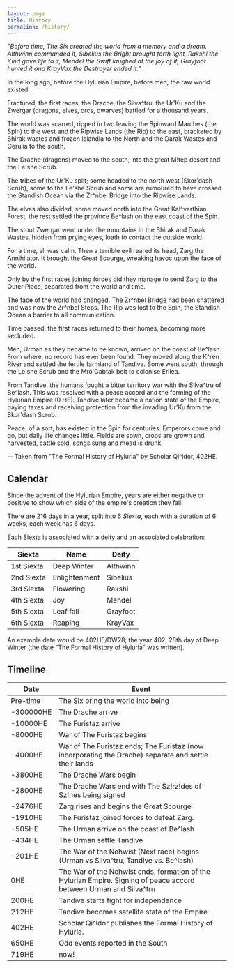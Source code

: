 ```yaml
---
layout: page
title: History
permalink: /history/
---
```


<em>
"Before time, The Six created the world from a memory and a dream. Althwinn commanded 
it, Sibelius the Bright brought forth light, Rakshi the Kind gave life to it, 
Mendel the Swift laughed at the joy of it, Grayfoot hunted it and KrayVax the 
Destroyer ended it."
</em>

In the long ago, before the Hylurian Empire, before men, the raw world existed.

Fractured, the first races, the Drache, the Silva^tru, the Ur'Ku and the Zwergar
(dragons, elves, orcs, dwarves) battled for a thousand years.

The world was scarred, ripped in two leaving the Spinward Marches (the Spin) to
the west and the Ripwise Lands (the Rip) to the east, bracketed by Shirak wastes
and frozen Islandia to the North and the Darak Wastes and Cerulia to the south.

The Drache (dragons) moved to the south, into the great M!tep desert and the
Le'she Scrub.

The tribes of the Ur'Ku split; some headed to the north west (Skor'dash Scrub),
some to the Le'she Scrub and some are rumoured to have crossed the Standish
Ocean via the Zr^nbel Bridge into the Ripwise Lands.

The elves also divided, some moved north into the Great Kal^verthian Forest, the
rest settled the province Be^lash on the east coast of the Spin.

The stout Zwergar went under the mountains in the Shirak and Darak Wastes,
hidden from prying eyes, loath to contact the outside world.

For a time, all was calm. Then a terrible evil reared its head, Zarg the
Annihilator. It brought the Great Scourge, wreaking havoc upon the face of the
world.

Only by the first races joining forces did they manage to send Zarg to the Outer
Place, separated from the world and time.

The face of the world had changed. The Zr^nbel Bridge had been shattered and was
now the Zr^nbel Steps. The Rip was lost to the Spin, the Standish Ocean a
barrier to all communication.

Time passed, the first races returned to their homes, becoming more secluded.

Men, Urman as they became to be known, arrived on the coast of Be^lash. From
where, no record has ever been found. They moved along the K^ren River and
settled the fertile farmland of Tandive. Some went south, through the Le'she
Scrub and the Mro'Gabtak belt to colonise Erilea.

From Tandive, the humans fought a bitter territory war with the Silva^tru of
Be^lash. This was resolved with a peace accord and the forming of the Hylurian
Empire (0 HE). Tandive later became a nation state of the Empire, paying taxes
and receiving protection from the invading Ur'Ku from the Skor'dash Scrub.

Peace, of a sort, has existed in the Spin for centuries. Emperors come and go,
but daily life changes little. Fields are sown, crops are grown and harvested,
cattle sold, songs sung and mead is drunk.

\-- Taken from "The Formal History of Hyluria" by Scholar Qi^ldor, 402HE.

## Calendar

Since the advent of the Hylurian Empire, years are either negative or positive
to show which side of the empire's creation they fall.

There are 216 days in a year, split into 6 <em>Siexta</em>, each with a duration
of 6 weeks, each week has 6 days.

Each Siexta is associated with a deity and an associated celebration:

| Siexta     | Name          | Deity    |
| ---------- | ------------- | -------- |
| 1st Siexta | Deep Winter   | Althwinn |
| 2nd Siexta | Enlightenment | Sibelius |
| 3rd Siexta | Flowering     | Rakshi   |
| 4th Siexta | Joy           | Mendel   |
| 5th Siexta | Leaf fall     | Grayfoot |
| 6th Siexta | Reaping       | KrayVax  |

An example date would be 402HE/DW28; the year 402, 28th day of Deep Winter (the
date "The Formal History of Hyluria" was written).

## Timeline

| Date      | Event                                                                                                              |
| --------- | ------------------------------------------------------------------------------------------------------------------ |
| Pre-time  | The Six bring the world into being                                                                                 |
| -300000HE | The Drache arrive                                                                                                  |
| -10000HE  | The Furistaz arrive                                                                                                |
| -8000HE   | War of The Furistaz begins                                                                                         |
| -4000HE   | War of The Furistaz ends; The Furistaz (now incorporating the Drache) separate and settle their lands              |
| -3800HE   | The Drache Wars begin                                                                                              |
| -2800HE   | The Drache Wars end with The Sz!rz!des of Sz!nes being signed                                                      |
| -2476HE   | Zarg rises and begins the Great Scourge                                                                            |
| -1910HE   | The Furistaz joined forces to defeat Zarg.                                                                         |
| -505HE    | The Urman arrive on the coast of Be^lash                                                                           |
| -434HE    | The Urman settle Tandive                                                                                           |
| -201HE    | The War of the Nehwist (Next race) begins (Urman vs Silva^tru, Tandive vs. Be^lash)                                |
| 0HE       | The War of the Nehwist ends, formation of the Hylurian Empire. Signing of peace accord between Urman and Silva^tru |
| 200HE     | Tandive starts fight for independence                                                                              |
| 212HE     | Tandive becomes satellite state of the Empire                                                                      |
| 402HE     | Scholar Qi^ldor publishes the Formal History of Hyluria.                                                           |
| 650HE     | Odd events reported in the South                                                                                   |
| 719HE     | now!                                                                                                               |
